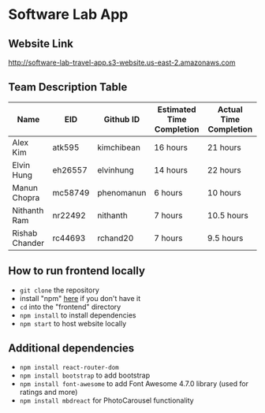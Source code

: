 # Software Lab App
## Website Link
http://software-lab-travel-app.s3-website.us-east-2.amazonaws.com

## Team Description Table
| Name           | EID     | Github ID  | Estimated Time Completion | Actual Time Completion |
|----------------|---------|------------|---------------------------|------------------------|
| Alex Kim       | atk595  | kimchibean | 16 hours                  | 21 hours                |
| Elvin Hung     | eh26557 | elvinhung  | 14 hours                  | 22 hours                |
| Manun Chopra   | mc58749 | phenomanun | 6 hours                   | 10 hours                |
| Nithanth Ram   | nr22492 | nithanth   | 7 hours                   | 10.5 hours                |
| Rishab Chander | rc44693 | rchand20   | 7 hours                   | 9.5 hours               |

## How to run frontend locally

* `git clone` the repository
* install "npm" [here](https://www.npmjs.com/get-npm) if you don't have it
* `cd` into the "frontend" directory
* `npm install` to install dependencies
* `npm start` to host website locally

## Additional dependencies

* `npm install react-router-dom`
* `npm install bootstrap` to add bootstrap
* `npm install font-awesome` to add Font Awesome 4.7.0 library (used for ratings and more)
* `npm install mbdreact` for PhotoCarousel functionality
